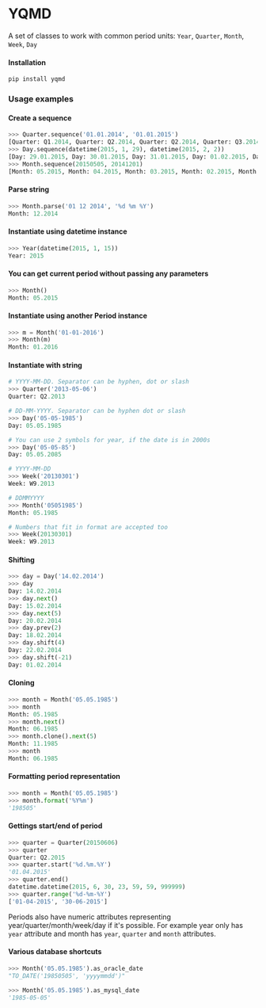 # YQMD
A set of classes to work with common period units: `Year`, `Quarter`, `Month`, `Week`, `Day`

#### Installation
```
pip install yqmd
```

### Usage examples

#### Create a sequence

```python
>>> Quarter.sequence('01.01.2014', '01.01.2015')
[Quarter: Q1.2014, Quarter: Q2.2014, Quarter: Q2.2014, Quarter: Q3.2014, Quarter: Q1.2015]
>>> Day.sequence(datetime(2015, 1, 29), datetime(2015, 2, 2))
[Day: 29.01.2015, Day: 30.01.2015, Day: 31.01.2015, Day: 01.02.2015, Day: 02.02.2015]
>>> Month.sequence(20150505, 20141201)
[Month: 05.2015, Month: 04.2015, Month: 03.2015, Month: 02.2015, Month: 01.2015, Month: 12.2014]
```

#### Parse string

```python
>>> Month.parse('01 12 2014', '%d %m %Y')
Month: 12.2014
```

#### Instantiate using datetime instance

```python
>>> Year(datetime(2015, 1, 15))
Year: 2015
```

#### You can get current period without passing any parameters

```python
>>> Month()
Month: 05.2015
```

#### Instantiate using another Period instance

```python
>>> m = Month('01-01-2016')
>>> Month(m)
Month: 01.2016
```

#### Instantiate with string

```python
# YYYY-MM-DD. Separator can be hyphen, dot or slash
>>> Quarter('2013-05-06')
Quarter: Q2.2013

# DD-MM-YYYY. Separator can be hyphen dot or slash
>>> Day('05-05-1985')
Day: 05.05.1985

# You can use 2 symbols for year, if the date is in 2000s
>>> Day('05-05-85')
Day: 05.05.2085

# YYYY-MM-DD
>>> Week('20130301')
Week: W9.2013

# DDMMYYYY
>>> Month('05051985')
Month: 05.1985

# Numbers that fit in format are accepted too
>>> Week(20130301)
Week: W9.2013
```

#### Shifting

```python
>>> day = Day('14.02.2014')
>>> day
Day: 14.02.2014
>>> day.next()
Day: 15.02.2014
>>> day.next(5)
Day: 20.02.2014
>>> day.prev(2)
Day: 18.02.2014
>>> day.shift(4)
Day: 22.02.2014
>>> day.shift(-21)
Day: 01.02.2014
```

#### Cloning

```python
>>> month = Month('05.05.1985')
>>> month
Month: 05.1985
>>> month.next()
Month: 06.1985
>>> month.clone().next(5)
Month: 11.1985
>>> month
Month: 06.1985
```

#### Formatting period representation

```python
>>> month = Month('05.05.1985')
>>> month.format('%Y%m')
'198505'
```

#### Gettings start/end of period
```python
>>> quarter = Quarter(20150606)
>>> quarter
Quarter: Q2.2015
>>> quarter.start('%d.%m.%Y')
'01.04.2015'
>>> quarter.end()
datetime.datetime(2015, 6, 30, 23, 59, 59, 999999)
>>> quarter.range('%d-%m-%Y')
['01-04-2015', '30-06-2015']
```

Periods also have numeric attributes representing year/quarter/month/week/day if it's possible.
For example year only has `year` attribute and month has `year`, `quarter` and `month` attributes.

#### Various database shortcuts
```python
>>> Month('05.05.1985').as_oracle_date
"TO_DATE('19850505', 'yyyymmdd')"

>>> Month('05.05.1985').as_mysql_date
'1985-05-05'
```
